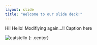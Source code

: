 ```yaml
---
layout: slide
title: "Welcome to our slide deck!"
---
```


Hi! Hello! Modifiying again...!!
Caption here

![catstello](https://octodex.github.com/images/catstello.png)
{: .center}
